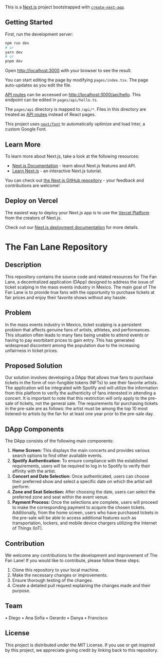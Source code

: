 This is a [Next.js](https://nextjs.org/) project bootstrapped with [`create-next-app`](https://github.com/vercel/next.js/tree/canary/packages/create-next-app).

## Getting Started

First, run the development server:

```bash
npm run dev
# or
yarn dev
# or
pnpm dev
```

Open [http://localhost:3000](http://localhost:3000) with your browser to see the result.

You can start editing the page by modifying `pages/index.tsx`. The page auto-updates as you edit the file.

[API routes](https://nextjs.org/docs/api-routes/introduction) can be accessed on [http://localhost:3000/api/hello](http://localhost:3000/api/hello). This endpoint can be edited in `pages/api/hello.ts`.

The `pages/api` directory is mapped to `/api/*`. Files in this directory are treated as [API routes](https://nextjs.org/docs/api-routes/introduction) instead of React pages.

This project uses [`next/font`](https://nextjs.org/docs/basic-features/font-optimization) to automatically optimize and load Inter, a custom Google Font.

## Learn More

To learn more about Next.js, take a look at the following resources:

- [Next.js Documentation](https://nextjs.org/docs) - learn about Next.js features and API.
- [Learn Next.js](https://nextjs.org/learn) - an interactive Next.js tutorial.

You can check out [the Next.js GitHub repository](https://github.com/vercel/next.js/) - your feedback and contributions are welcome!

## Deploy on Vercel

The easiest way to deploy your Next.js app is to use the [Vercel Platform](https://vercel.com/new?utm_medium=default-template&filter=next.js&utm_source=create-next-app&utm_campaign=create-next-app-readme) from the creators of Next.js.

Check out our [Next.js deployment documentation](https://nextjs.org/docs/deployment) for more details.

# The Fan Lane Repository
## Description
This repository contains the source code and related resources for The Fan Lane, a decentralized application (DApp) designed to address the issue of ticket scalping in the mass events industry in Mexico. The main goal of The Fan Lane is to provide true fans with the opportunity to purchase tickets at fair prices and enjoy their favorite shows without any hassle.
## Problem
In the mass events industry in Mexico, ticket scalping is a persistent problem that affects genuine fans of artists, athletes, and performances. This situation often leads to many fans being unable to attend events or having to pay exorbitant prices to gain entry. This has generated widespread discontent among the population due to the increasing unfairness in ticket prices.
## Proposed Solution
Our solution involves developing a DApp that allows true fans to purchase tickets in the form of non-fungible tokens (NFTs) to see their favorite artists. The application will be integrated with Spotify and will utilize the information from this platform to verify the authenticity of fans interested in attending a concert. It is important to note that this restriction will only apply to the pre-sale of tickets, not the general sale. The requirements for purchasing tickets in the pre-sale are as follows: the artist must be among the top 10 most listened-to artists by the fan for at least one year prior to the pre-sale day.
## DApp Components
The DApp consists of the following main components:
1.	**Home Screen:** This displays the main concerts and provides various search options to find other available events.
2.	**Spotify Authentication:** To ensure compliance with the established requirements, users will be required to log in to Spotify to verify their affinity with the artist.
3.	**Concert and Date Selection:** Once authenticated, users can choose their preferred show and select a specific date on which the artist will perform.
4.	**Zone and Seat Selection:** After choosing the date, users can select the preferred zone and seat within the event venue.
5.	**Payment Process:** Once the selections are complete, users will proceed to make the corresponding payment to acquire the chosen tickets.
Additionally, from the home screen, users who have purchased tickets in the pre-sale will be able to access additional features such as transportation, lockers, and mobile device chargers utilizing the Internet of Things (IoT).
## Contribution
We welcome any contributions to the development and improvement of The Fan Lane! If you would like to contribute, please follow these steps:
1.	Clone this repository to your local machine.
2.	Make the necessary changes or improvements.
3.	Ensure thorough testing of the changes.
4.	Create a detailed pull request explaining the changes made and their purpose.
## Team
•	Diego
•	Ana Sofía
•	Gerardo
•	Danya
•	Francisco
## License
This project is distributed under the MIT License. If you use or get inspired by this project, we appreciate giving credit by linking back to this repository.



